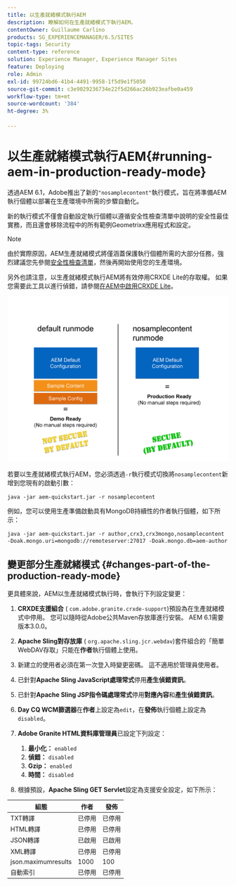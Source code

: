 ```yaml
---
title: 以生產就緒模式執行AEM
description: 瞭解如何在生產就緒模式下執行AEM。
contentOwner: Guillaume Carlino
products: SG_EXPERIENCEMANAGER/6.5/SITES
topic-tags: Security
content-type: reference
solution: Experience Manager, Experience Manager Sites
feature: Deploying
role: Admin
exl-id: 99724bd6-41b4-4491-9958-1f5d9e1f5050
source-git-commit: c3e9029236734e22f5d266ac26b923eafbe0a459
workflow-type: tm+mt
source-wordcount: '384'
ht-degree: 3%

---
```


# 以生產就緒模式執行AEM{#running-aem-in-production-ready-mode}

透過AEM 6.1，Adobe推出了新的`"nosamplecontent"`執行模式，旨在將準備AEM執行個體以部署在生產環境中所需的步驟自動化。

新的執行模式不僅會自動設定執行個體以遵循安全性檢查清單中說明的安全性最佳實務，而且還會移除流程中的所有範例Geometrixx應用程式和設定。

>[!NOTE]
>
>由於實際原因，AEM生產就緒模式將僅涵蓋保護執行個體所需的大部分任務，強烈建議您先參閱[安全性檢查清單](/help/sites-administering/security-checklist.md)，然後再開始使用您的生產環境。
>
>另外也請注意，以生產就緒模式執行AEM將有效停用CRXDE Lite的存取權。 如果您需要此工具以進行偵錯，請參閱[在AEM中啟用CRXDE Lite](/help/sites-administering/enabling-crxde-lite.md)。

![chlimage_1-83](assets/chlimage_1-83a.png)

若要以生產就緒模式執行AEM，您必須透過`-r`執行模式切換將`nosamplecontent`新增到您現有的啟動引數：

```shell
java -jar aem-quickstart.jar -r nosamplecontent
```

例如，您可以使用生產準備啟動具有MongoDB持續性的作者執行個體，如下所示：

```shell
java -jar aem-quickstart.jar -r author,crx3,crx3mongo,nosamplecontent -Doak.mongo.uri=mongodb://remoteserver:27017 -Doak.mongo.db=aem-author
```

## 變更部分生產就緒模式 {#changes-part-of-the-production-ready-mode}

更具體來說，AEM以生產就緒模式執行時，會執行下列設定變更：

1. **CRXDE支援組合** ( `com.adobe.granite.crxde-support`)預設為在生產就緒模式中停用。 您可以隨時從Adobe公共Maven存放庫進行安裝。 AEM 6.1需要版本3.0.0。

1. **Apache Sling對存放庫** ( `org.apache.sling.jcr.webdav`)套件組合的「簡單WebDAV存取」只能在&#x200B;**作者**&#x200B;執行個體上使用。

1. 新建立的使用者必須在第一次登入時變更密碼。 這不適用於管理員使用者。
1. 已針對&#x200B;**Apache Sling JavaScript處理常式**&#x200B;停用&#x200B;**產生偵錯資訊**。

1. 已針對&#x200B;**Apache Sling JSP指令碼處理常式**&#x200B;停用&#x200B;**對應內容**&#x200B;和&#x200B;**產生偵錯資訊**。

1. **Day CQ WCM篩選器**&#x200B;在&#x200B;**作者**&#x200B;上設定為`edit`，在&#x200B;**發佈**&#x200B;執行個體上設定為`disabled`。

1. **Adobe Granite HTML資料庫管理員**&#x200B;已設定下列設定：

   1. **最小化：** `enabled`
   1. **偵錯：** `disabled`
   1. **Gzip：** `enabled`
   1. **時間：** `disabled`

1. 根據預設，**Apache Sling GET Servlet**&#x200B;設定為支援安全設定，如下所示：

| **組態** | **作者** | **發佈** |
|---|---|---|
| TXT轉譯 | 已停用 | 已停用 |
| HTML轉譯 | 已停用 | 已停用 |
| JSON轉譯 | 已啟用 | 已啟用 |
| XML轉譯 | 已停用 | 已停用 |
| json.maximumresults | 1000 | 100 |
| 自動索引 | 已停用 | 已停用 |
